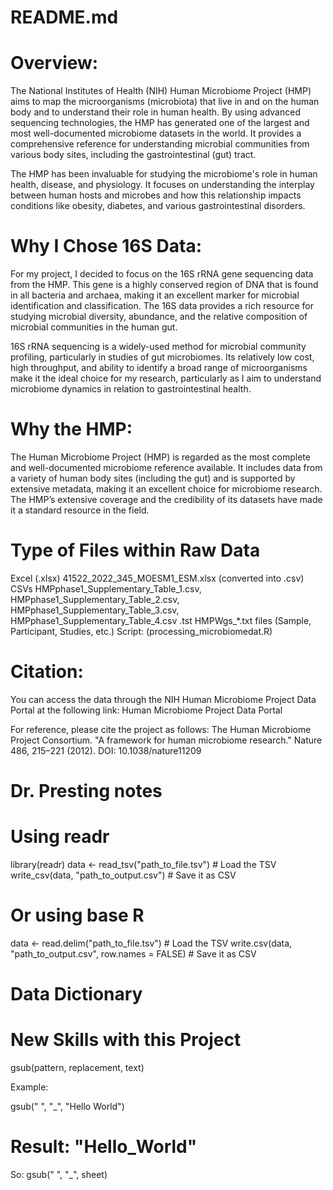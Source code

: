 # README.md

# Overview:
The National Institutes of Health (NIH) Human Microbiome Project (HMP) aims to map the microorganisms (microbiota) that live in and on the human body and to understand their role in human health. By using advanced sequencing technologies, the HMP has generated one of the largest and most well-documented microbiome datasets in the world. It provides a comprehensive reference for understanding microbial communities from various body sites, including the gastrointestinal (gut) tract.

The HMP has been invaluable for studying the microbiome's role in human health, disease, and physiology. It focuses on understanding the interplay between human hosts and microbes and how this relationship impacts conditions like obesity, diabetes, and various gastrointestinal disorders.

# Why I Chose 16S Data:
For my project, I decided to focus on the 16S rRNA gene sequencing data from the HMP. This gene is a highly conserved region of DNA that is found in all bacteria and archaea, making it an excellent marker for microbial identification and classification. The 16S data provides a rich resource for studying microbial diversity, abundance, and the relative composition of microbial communities in the human gut.

16S rRNA sequencing is a widely-used method for microbial community profiling, particularly in studies of gut microbiomes. Its relatively low cost, high throughput, and ability to identify a broad range of microorganisms make it the ideal choice for my research, particularly as I aim to understand microbiome dynamics in relation to gastrointestinal health.

# Why the HMP:
The Human Microbiome Project (HMP) is regarded as the most complete and well-documented microbiome reference available. It includes data from a variety of human body sites (including the gut) and is supported by extensive metadata, making it an excellent choice for microbiome research. The HMP’s extensive coverage and the credibility of its datasets have made it a standard resource in the field.

# Type of Files within Raw Data

Excel (.xlsx) 41522_2022_345_MOESM1_ESM.xlsx (converted into .csv)
CSVs HMPphase1_Supplementary_Table_1.csv, HMPphase1_Supplementary_Table_2.csv, HMPphase1_Supplementary_Table_3.csv, HMPphase1_Supplementary_Table_4.csv
.tst HMPWgs_*.txt files (Sample, Participant, Studies, etc.)
Script: (processing_microbiomedat.R) 

# Citation:
You can access the data through the NIH Human Microbiome Project Data Portal at the following link: Human Microbiome Project Data Portal

For reference, please cite the project as follows: The Human Microbiome Project Consortium. "A framework for human microbiome research." Nature 486, 215–221 (2012). DOI: 10.1038/nature11209

# Dr. Presting notes

# Using readr
library(readr)
data <- read_tsv("path_to_file.tsv")  # Load the TSV
write_csv(data, "path_to_output.csv")  # Save it as CSV

# Or using base R
data <- read.delim("path_to_file.tsv")  # Load the TSV
write.csv(data, "path_to_output.csv", row.names = FALSE)  # Save it as CSV


# Data Dictionary 

# New Skills with this Project 

gsub(pattern, replacement, text)

Example:

gsub(" ", "_", "Hello World")
# Result: "Hello_World"

So: 
 gsub(" ", "_", sheet)


